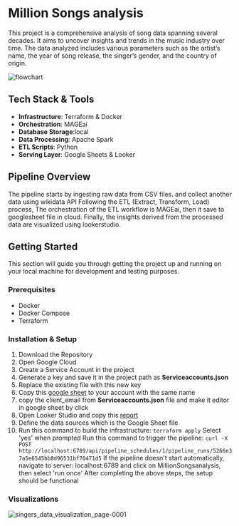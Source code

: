 # Million Songs analysis
This project is a comprehensive analysis of song data spanning several decades. It aims to uncover insights and trends in the music industry over time. The data analyzed includes various parameters such as the artist’s name, the year of song release, the singer’s gender, and the country of origin.


![flowchart](https://github.com/MhmedRjb/MillionSonganalysis/assets/72052305/af65906c-6741-486d-a890-83956b85f160)

## Tech Stack & Tools

- **Infrastructure**: Terraform & Docker
- **Orchestration**: MAGEai
- **Database Storage**:local
- **Data Processing**: Apache Spark
- **ETL Scripts**: Python
- **Serving Layer**: Google Sheets & Looker

## Pipeline Overview

The pipeline starts by ingesting raw data from CSV files. and collect another data using wikidata API Following the ETL (Extract, Transform, Load) process, The orchestration of the ETL workflow is  MAGEai, then it save to googlesheet file in cloud. Finally, the insights derived from the processed data are visualized using lookerstudio.


## Getting Started

This section will guide you through getting the project up and running on your local machine for development and testing purposes.

### Prerequisites

- Docker
- Docker Compose
- Terraform

### Installation & Setup

1. Download the Repository
2. Open Google Cloud  
  1. Create a Service Account in the project
  2. Generate a key and save it in the project path as **Serviceaccounts.json**
3. Replace the existing file with this new key
4. Copy this [google sheet](https://docs.google.com/spreadsheets/d/15AodsCwcQNIwR4msZSvm47uH4O-Q-8HEoQq7mYy_KUc/edit#gid=357445582) to your account with the same name
  5. copy the client_email from **Serviceaccounts.json** file and make it editor in google sheet by click 
6. Open Looker Studio and copy this [report](https://lookerstudio.google.com/reporting/fa458839-85d2-4ac6-a5fd-94acfbcbd2ae/page/cj5uD/edit)
7. Define the data sources which is the Google Sheet file
8. Run this command to build the infrastructure:
``` terraform apply ```
Select 'yes' when prompted
Run this command to trigger the pipeline:
``` curl -X POST http://localhost:6789/api/pipeline_schedules/1/pipeline_runs/5266e37a5e6545bb8d96531bf70471d5 ```
If the pipeline doesn't start automatically, navigate to server: localhost:6789 and click on MillionSongsanalysis, then select 'run once'
After completing the above steps, the setup should be functional



### Visualizations

![singers_data_visualization_page-0001](https://github.com/MhmedRjb/MillionSonganalysis/assets/72052305/af26fac9-34c6-4c31-b3f0-8f68338d628a)
